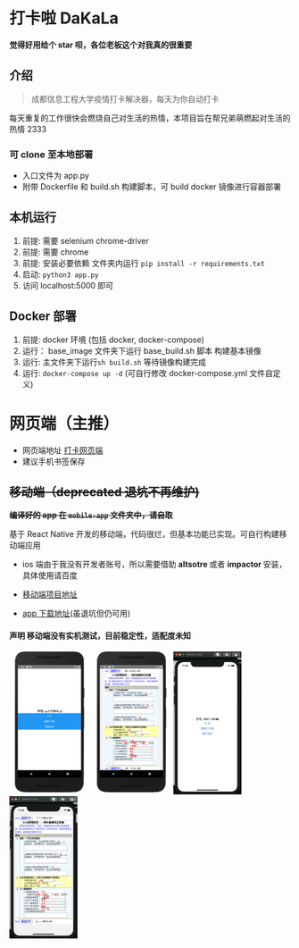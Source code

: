 # 打卡啦 DaKaLa

**觉得好用给个 star 呗，各位老板这个对我真的很重要**

## 介绍

> 成都信息工程大学疫情打卡解决器，每天为你自动打卡

每天重复的工作很快会燃烧自己对生活的热情，本项目旨在帮兄弟萌燃起对生活的热情 2333

### 可 clone 至本地部署

- 入口文件为 app.py
- 附带 Dockerfile 和 build.sh 构建脚本，可 build docker 镜像进行容器部署

## 本机运行

1. 前提: 需要 selenium chrome-driver
2. 前提: 需要 chrome
3. 前提: 安装必要依赖 文件夹内运行 `pip install -r requirements.txt`
4. 启动: `python3 app.py`
5. 访问 localhost:5000 即可

## Docker 部署

1. 前提: docker 环境 (包括 docker, docker-compose)
2. 运行： base_image 文件夹下运行 base_build.sh 脚本 构建基本镜像
3. 运行: 主文件夹下运行`sh build.sh` 等待镜像构建完成
4. 运行: `docker-compose up -d` (可自行修改 docker-compose.yml 文件自定义)

# 网页端（主推）

- 网页端地址 [打卡网页端](http://129.28.124.34:8888/)
- 建议手机书签保存

## ~~移动端（deprecated 退坑不再维护)~~

<b> ~~编译好的 app 在 `mobile-app` 文件夹中，请自取~~ </b>

基于 React Native 开发的移动端，代码很烂，但基本功能已实现。可自行构建移动端应用



- ios 端由于我没有开发者账号，所以需要借助 <b> altsotre </b> 或者 <b> impactor </b> 安装，具体使用请百度

- [移动端项目地址](https://github.com/yulinfeng000/DaKaLa-mobile)
- [app 下载地址](https://github.com/yulinfeng000/DaKaLa/releases)(虽退坑但仍可用)

#### 声明 移动端没有实机测试，目前稳定性，适配度未知

<img src="img/andorid/info.png" style="zoom:25%;" />

<img src="img/andorid/dakaphoto.png" style="zoom:25%;" />

<img src="img/ios/info.png" style="zoom:25%;" />

<img src="img/ios/dakaphoto.png" style="zoom:25%;" />
